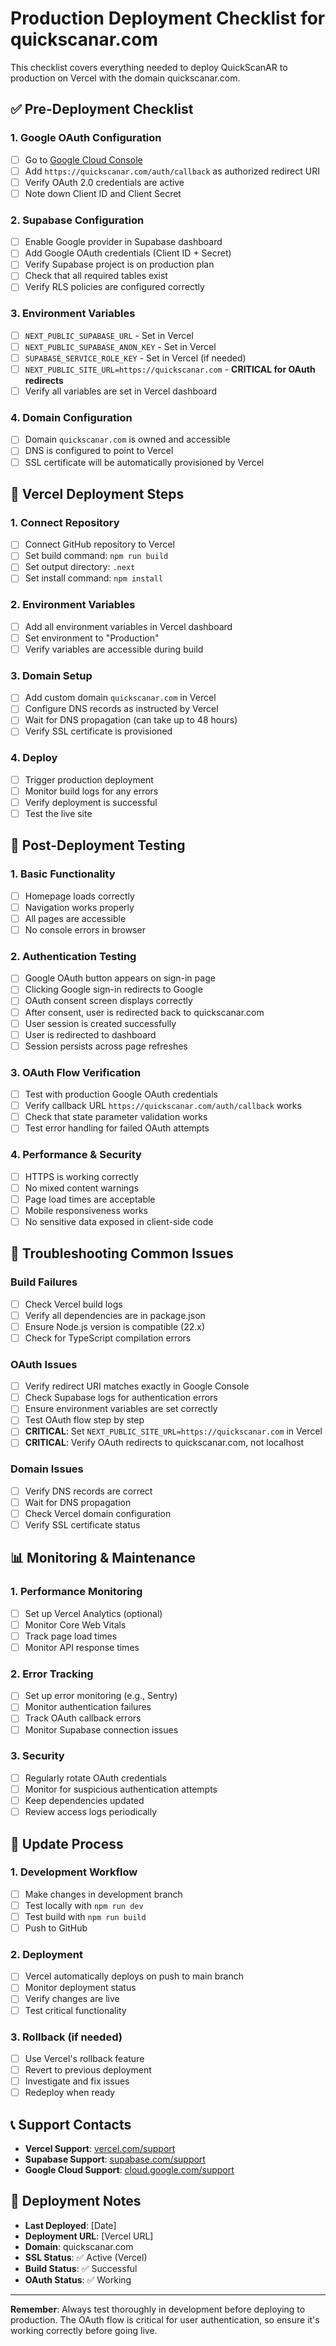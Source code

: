 # Production Deployment Checklist for quickscanar.com

This checklist covers everything needed to deploy QuickScanAR to production on Vercel with the domain quickscanar.com.

## ✅ **Pre-Deployment Checklist**

### 1. Google OAuth Configuration
- [ ] Go to [Google Cloud Console](https://console.cloud.google.com/)
- [ ] Add `https://quickscanar.com/auth/callback` as authorized redirect URI
- [ ] Verify OAuth 2.0 credentials are active
- [ ] Note down Client ID and Client Secret

### 2. Supabase Configuration
- [ ] Enable Google provider in Supabase dashboard
- [ ] Add Google OAuth credentials (Client ID + Secret)
- [ ] Verify Supabase project is on production plan
- [ ] Check that all required tables exist
- [ ] Verify RLS policies are configured correctly

### 3. Environment Variables
- [ ] `NEXT_PUBLIC_SUPABASE_URL` - Set in Vercel
- [ ] `NEXT_PUBLIC_SUPABASE_ANON_KEY` - Set in Vercel
- [ ] `SUPABASE_SERVICE_ROLE_KEY` - Set in Vercel (if needed)
- [ ] `NEXT_PUBLIC_SITE_URL=https://quickscanar.com` - **CRITICAL for OAuth redirects**
- [ ] Verify all variables are set in Vercel dashboard

### 4. Domain Configuration
- [ ] Domain `quickscanar.com` is owned and accessible
- [ ] DNS is configured to point to Vercel
- [ ] SSL certificate will be automatically provisioned by Vercel

## 🚀 **Vercel Deployment Steps**

### 1. Connect Repository
- [ ] Connect GitHub repository to Vercel
- [ ] Set build command: `npm run build`
- [ ] Set output directory: `.next`
- [ ] Set install command: `npm install`

### 2. Environment Variables
- [ ] Add all environment variables in Vercel dashboard
- [ ] Set environment to "Production"
- [ ] Verify variables are accessible during build

### 3. Domain Setup
- [ ] Add custom domain `quickscanar.com` in Vercel
- [ ] Configure DNS records as instructed by Vercel
- [ ] Wait for DNS propagation (can take up to 48 hours)
- [ ] Verify SSL certificate is provisioned

### 4. Deploy
- [ ] Trigger production deployment
- [ ] Monitor build logs for any errors
- [ ] Verify deployment is successful
- [ ] Test the live site

## 🧪 **Post-Deployment Testing**

### 1. Basic Functionality
- [ ] Homepage loads correctly
- [ ] Navigation works properly
- [ ] All pages are accessible
- [ ] No console errors in browser

### 2. Authentication Testing
- [ ] Google OAuth button appears on sign-in page
- [ ] Clicking Google sign-in redirects to Google
- [ ] OAuth consent screen displays correctly
- [ ] After consent, user is redirected back to quickscanar.com
- [ ] User session is created successfully
- [ ] User is redirected to dashboard
- [ ] Session persists across page refreshes

### 3. OAuth Flow Verification
- [ ] Test with production Google OAuth credentials
- [ ] Verify callback URL `https://quickscanar.com/auth/callback` works
- [ ] Check that state parameter validation works
- [ ] Test error handling for failed OAuth attempts

### 4. Performance & Security
- [ ] HTTPS is working correctly
- [ ] No mixed content warnings
- [ ] Page load times are acceptable
- [ ] Mobile responsiveness works
- [ ] No sensitive data exposed in client-side code

## 🔧 **Troubleshooting Common Issues**

### Build Failures
- [ ] Check Vercel build logs
- [ ] Verify all dependencies are in package.json
- [ ] Ensure Node.js version is compatible (22.x)
- [ ] Check for TypeScript compilation errors

### OAuth Issues
- [ ] Verify redirect URI matches exactly in Google Console
- [ ] Check Supabase logs for authentication errors
- [ ] Ensure environment variables are set correctly
- [ ] Test OAuth flow step by step
- [ ] **CRITICAL**: Set `NEXT_PUBLIC_SITE_URL=https://quickscanar.com` in Vercel
- [ ] **CRITICAL**: Verify OAuth redirects to quickscanar.com, not localhost

### Domain Issues
- [ ] Verify DNS records are correct
- [ ] Wait for DNS propagation
- [ ] Check Vercel domain configuration
- [ ] Verify SSL certificate status

## 📊 **Monitoring & Maintenance**

### 1. Performance Monitoring
- [ ] Set up Vercel Analytics (optional)
- [ ] Monitor Core Web Vitals
- [ ] Track page load times
- [ ] Monitor API response times

### 2. Error Tracking
- [ ] Set up error monitoring (e.g., Sentry)
- [ ] Monitor authentication failures
- [ ] Track OAuth callback errors
- [ ] Monitor Supabase connection issues

### 3. Security
- [ ] Regularly rotate OAuth credentials
- [ ] Monitor for suspicious authentication attempts
- [ ] Keep dependencies updated
- [ ] Review access logs periodically

## 🔄 **Update Process**

### 1. Development Workflow
- [ ] Make changes in development branch
- [ ] Test locally with `npm run dev`
- [ ] Test build with `npm run build`
- [ ] Push to GitHub

### 2. Deployment
- [ ] Vercel automatically deploys on push to main branch
- [ ] Monitor deployment status
- [ ] Verify changes are live
- [ ] Test critical functionality

### 3. Rollback (if needed)
- [ ] Use Vercel's rollback feature
- [ ] Revert to previous deployment
- [ ] Investigate and fix issues
- [ ] Redeploy when ready

## 📞 **Support Contacts**

- **Vercel Support**: [vercel.com/support](https://vercel.com/support)
- **Supabase Support**: [supabase.com/support](https://supabase.com/support)
- **Google Cloud Support**: [cloud.google.com/support](https://cloud.google.com/support)

## 📝 **Deployment Notes**

- **Last Deployed**: [Date]
- **Deployment URL**: [Vercel URL]
- **Domain**: quickscanar.com
- **SSL Status**: ✅ Active (Vercel)
- **Build Status**: ✅ Successful
- **OAuth Status**: ✅ Working

---

**Remember**: Always test thoroughly in development before deploying to production. The OAuth flow is critical for user authentication, so ensure it's working correctly before going live.
